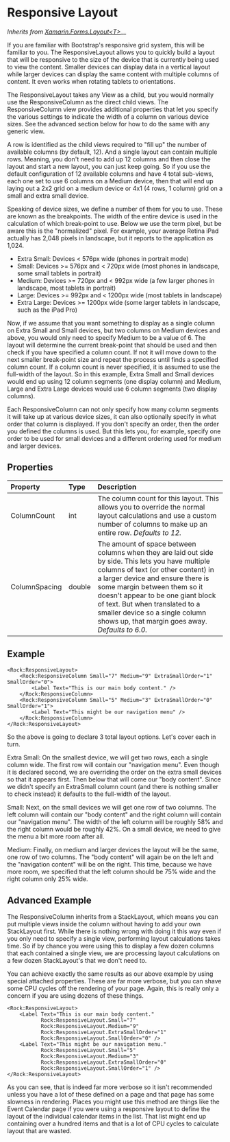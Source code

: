 # Responsive Layout

_Inherits from_ [_Xamarin.Forms.Layout&lt;T&gt;_](https://docs.microsoft.com/en-us/dotnet/api/xamarin.forms.layout-1)\_\_

If you are familiar with Bootstrap's responsive grid system, this will be familiar to you. The ResponsiveLayout allows you to quickly build a layout that will be responsive to the size of the device that is currently being used to view the content. Smaller devices can display data in a vertical layout while larger devices can display the same content with multiple columns of content. It even works when rotating tablets to orientations.

The ResponsiveLayout takes any View as a child, but you would normally use the ResponsiveColumn as the direct child views. The ResponsiveColumn view provides additional properties that let you specify the various settings to indicate the width of a column on various device sizes. See the advanced section below for how to do the same with any generic view.

A row is identified as the child views required to "fill up" the number of available columns \(by default, 12\). And a single layout can contain multiple rows. Meaning, you don't need to add up 12 columns and then close the layout and start a new layout, you can just keep going. So if you use the default configuration of 12 available columns and have 4 total sub-views, each one set to use 6 columns on a Medium device, then that will end up laying out a 2x2 grid on a medium device or 4x1 \(4 rows, 1 column\) grid on a small and extra small device.

Speaking of device sizes, we define a number of them for you to use. These are known as the breakpoints. The width of the entire device is used in the calculation of which break-point to use. Below we use the term pixel, but be aware this is the "normalized" pixel. For example, your average Retina iPad actually has 2,048 pixels in landscape, but it reports to the application as 1,024.

* Extra Small: Devices &lt; 576px wide \(phones in portrait mode\)
* Small: Devices &gt;= 576px and &lt; 720px wide \(most phones in landscape, some small tablets in portrait\)
* Medium: Devices &gt;= 720px and &lt; 992px wide \(a few larger phones in landscape, most tablets in portrait\)
* Large: Devices &gt;= 992px and &lt; 1200px wide \(most tablets in landscape\)
* Extra Large: Devices &gt;= 1200px wide \(some larger tablets in landscape, such as the iPad Pro\)

Now, if we assume that you want something to display as a single column on Extra Small and Small devices, but two columns on Medium devices and above, you would only need to specify Medium to be a value of 6. The layout will determine the current break-point that should be used and then check if you have specified a column count. If not it will move down to the next smaller break-point size and repeat the process until finds a specified column count. If a column count is never specified, it is assumed to use the full-width of the layout. So in this example, Extra Small and Small devices would end up using 12 column segments \(one display column\) and Medium, Large and Extra Large devices would use 6 column segments \(two display columns\).

Each ResponsiveColumn can not only specify how many column segments it will take up at various device sizes, it can also optionally specify in what order that column is displayed. If you don't specify an order, then the order you defined the columns is used. But this lets you, for example, specify one order to be used for small devices and a different ordering used for medium and larger devices.

## Properties

| Property | Type | Description |
| :--- | :--- | :--- |
| ColumnCount | int | The column count for this layout. This allows you to override the normal layout calculations and use a custom number of columns to make up an entire row. _Defaults to 12._ |
| ColumnSpacing | double | The amount of space between columns when they are laid out side by side. This lets you have multiple columns of text \(or other content\) in a larger device and ensure there is some margin between them so it doesn't appear to be one giant block of text. But when translated to a smaller device so a single column shows up, that margin goes away. _Defaults to 6.0._ |

## Example

```markup
<Rock:ResponsiveLayout>
    <Rock:ResponsiveColumn Small="7" Medium="9" ExtraSmallOrder="1" SmallOrder="0">
        <Label Text="This is our main body content." />
    </Rock:ResponsiveColumn>
    <Rock:ResponsiveColumn Small="5" Medium="3" ExtraSmallOrder="0" SmallOrder="1">
        <Label Text="This might be our navigation menu" />
    </Rock:ResponsiveColumn>
</Rock:ResponsiveLayout>
```

So the above is going to declare 3 total layout options. Let's cover each in turn.

Extra Small: On the smallest device, we will get two rows, each a single column wide. The first row will contain our "navigation menu". Even though it is declared second, we are overriding the order on the extra small devices so that it appears first. Then below that will come our "body content". Since we didn't specify an ExtraSmall column count \(and there is nothing smaller to check instead\) it defaults to the full-width of the layout.

Small: Next, on the small devices we will get one row of two columns. The left column will contain our "body content" and the right column will contain our "navigation menu". The width of the left column will be roughly 58% and the right column would be roughly 42%. On a small device, we need to give the menu a bit more room after all.

Medium: Finally, on medium and larger devices the layout will be the same, one row of two columns. The "body content" will again be on the left and the "navigation content" will be on the right. This time, because we have more room, we specified that the left column should be 75% wide and the right column only 25% wide.

## Advanced Example

The ResponsiveColumn inherits from a StackLayout, which means you can put multiple views inside the column without having to add your own StackLayout first. While there is nothing wrong with doing it this way even if you only need to specify a single view, performing layout calculations takes time. So if by chance you were using this to display a few dozen columns that each contained a single view, we are processing layout calculations on a few dozen StackLayout's that we don't need to.

You can achieve exactly the same results as our above example by using special attached properties. These are far more verbose, but you can shave some CPU cycles off the rendering of your page. Again, this is really only a concern if you are using dozens of these things.

```markup
<Rock:ResponsiveLayout>
    <Label Text="This is our main body content."
           Rock:ResponsiveLayout.Small="7"
           Rock:ResponsiveLayout.Medium="9"
           Rock:ResponsiveLayout.ExtraSmallOrder="1"
           Rock:ResponsiveLayout.SmallOrder="0" />
    <Label Text="This might be our navigation menu."
           Rock:ResponsiveLayout.Small="5"
           Rock:ResponsiveLayout.Medium="3"
           Rock:ResponsiveLayout.ExtraSmallOrder="0"
           Rock:ResponsiveLayout.SmallOrder="1" />
</Rock:ResponsiveLayout>
```

As you can see, that is indeed far more verbose so it isn't recommended unless you have a lot of these defined on a page and that page has some slowness in rendering. Places you might use this method are things like the Event Calendar page if you were using a responsive layout to define the layout of the individual calendar items in the list. That list might end up containing over a hundred items and that is a lot of CPU cycles to calculate layout that are wasted.

